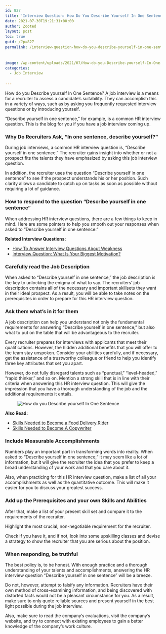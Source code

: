```yaml
---
id: 827
title: 'Interview Question: How Do You Describe Yourself In One Sentence?'
date: 2021-07-30T19:21:31+00:00
author: Zooted
layout: post
toc: true
guid: /?p=827
permalink: /interview-question-how-do-you-describe-yourself-in-one-sentence/


image: /wp-content/uploads/2021/07/How-do-you-Describe-yourself-In-One-Sentence-1.jpg
categories:
  - Job Interview

---
```

How do you Describe yourself In One Sentence? A job interview is a means for a recruiter to assess a candidate&#8217;s suitability. They can accomplish this in a variety of ways, such as by asking you frequently requested interview questions or by introducing yourself.

“Describe yourself in one sentence,” for example, is a common HR interview question. This is the blog for you if you have a job interview coming up.

### **Why Do Recruiters Ask, &#8220;In one sentence, describe yourself?&#8221;**

During job interviews, a common HR interview question is, &#8220;Describe yourself in one sentence.&#8221; The recruiter gains insight into whether or not a prospect fits the talents they have emphasized by asking this job interview question.

In addition, the recruiter uses the question &#8220;Describe yourself in one sentence&#8221; to see if the prospect understands his or her position. Such clarity allows a candidate to catch up on tasks as soon as possible without requiring a lot of guidance.

### **How to respond to the question &#8220;Describe yourself in one sentence&#8221;**

When addressing HR interview questions, there are a few things to keep in mind. Here are some pointers to help you smooth out your responses when asked to &#8220;Describe yourself in one sentence.&#8221;

**Related Interview Questions:**

  * [How To Answer Interview Questions About Weakness](/how-to-answer-interview-questions-about-weakness/)
  * [Interview Question: What Is Your Biggest Motivation?](/interview-question-what-is-your-biggest-motivation/)

### **Carefully read the Job Description**

When asked to &#8220;Describe yourself in one sentence,&#8221; the job description is the key to unlocking the enigma of what to say. The recruiters&#8217; job description contains all of the necessary and important skillsets they want in their ideal prospect. As a result, you will be able to take notes on the prerequisites in order to prepare for this HR interview question.

### **Ask them what&#8217;s in it for them**

A job description can help you understand not only the fundamental requirements for answering &#8220;Describe yourself in one sentence,&#8221; but also what to put on the table that will be advantageous to the recruiter.

Every recruiter prepares for interviews with applicants that meet their qualifications. However, the hidden additional benefits that you will offer to the team stay unspoken. Consider your abilities carefully, and if necessary, get the assistance of a trustworthy colleague or friend to help you identify three key attributes that set you apart.

However, do not fully disregard talents such as &#8220;punctual,&#8221; &#8220;level-headed,&#8221; &#8220;rapid thinker,&#8221; and so on. Mention a strong skill that is in line with their criteria when answering this HR interview question. This will give the impression that you have a thorough understanding of the job and the additional requirements it entails.

<figure class="wp-block-image size-large">

<img loading="lazy" width="800" height="450" src="/wp-content/uploads/2021/07/How-do-you-Describe-yourself-In-One-Sentence.jpg" alt="How do you Describe yourself In One Sentence" class="wp-image-828" srcset="/wp-content/uploads/2021/07/How-do-you-Describe-yourself-In-One-Sentence.jpg 800w, /wp-content/uploads/2021/07/How-do-you-Describe-yourself-In-One-Sentence-300x169.jpg 300w, /wp-content/uploads/2021/07/How-do-you-Describe-yourself-In-One-Sentence-768x432.jpg 768w" sizes="(max-width: 800px) 100vw, 800px" /> </figure> 



**Also Read:**

  * [Skills Needed to Become a Food Delivery Rider](/skills-needed-to-become-a-food-delivery-rider/)
  * [Skills Needed to Become A Copywriter](/skills-needed-to-become-a-copywriter/)

### **Include Measurable Accomplishments**

Numbers play an important part in transforming words into reality. When asked to &#8220;Describe yourself in one sentence,&#8221; it may seem like a lot of information, but it will give the recruiter the idea that you prefer to keep a broad understanding of your work and that you care about it.

Also, when practicing for this HR interview question, make a list of all your accomplishments as well as the quantitative outcome. This will make it easier for you to discuss your greatest success.

### **Add up the Prerequisites and your own Skills and Abilities**

After that, make a list of your present skill set and compare it to the requirements of the recruiter.

Highlight the most crucial, non-negotiable requirement for the recruiter.

Check if you have it, and if not, look into some upskilling classes and devise a strategy to show the recruiter that you are serious about the position.

### **When responding, be truthful**

The best policy is, to be honest. With enough practice and a thorough understanding of your talents and accomplishments, answering the HR interview question &#8220;Describe yourself in one sentence&#8221; will be a breeze.

Do not, however, attempt to falsify any information. Recruiters have their own method of cross-examining information, and being discovered with distorted facts would not be a pleasant circumstance for you. As a result, make sure to only quote reliable sources and present yourself in the best light possible during the job interview.

Also, make sure to read the company&#8217;s evaluations, visit the company&#8217;s website, and try to connect with existing employees to gain a better knowledge of the company&#8217;s work culture.
